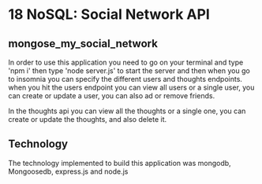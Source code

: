 # 18 NoSQL: Social Network API

## mongose_my_social_network

In order to use this application you need to go on your terminal and type 'npm i'
then type 'node server.js' to start the server and then when you go to insomnia you can specify the different users and thoughts endpoints. when you hit the users endpoint you can view all users or a single user, you can create or update a user, you can also ad or remove friends. 

In the thoughts api you can view all the thoughts or a single one, you can create or update the thoughts, and also delete it.

## Technology
 
 The technology implemented to build this application was mongodb, Mongoosedb, express.js and node.js
